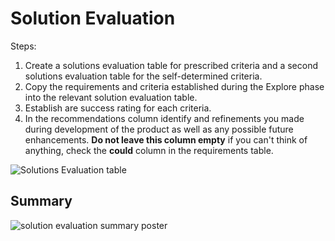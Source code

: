 # Solution Evaluation

Steps:

1. Create a solutions evaluation table for prescribed criteria and a second solutions evaluation table for the self-determined criteria.
2. Copy the requirements and criteria established during the Explore phase into the relevant solution evaluation table. 
3. Establish are success rating for each criteria. 
4. In the recommendations column identify and refinements you made during development of the product as well as any possible future enhancements. **Do not leave this column empty** if you can't think of anything, check the **could** column in the requirements table.

![Solutions Evaluation table](./assets/solution_eval.png)

## Summary

![solution evaluation summary poster](assets/solution_evaluation.png)
